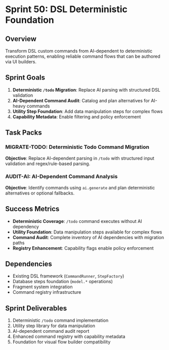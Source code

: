 # Sprint 50: DSL Deterministic Foundation

## Overview
Transform DSL custom commands from AI-dependent to deterministic execution patterns, enabling reliable command flows that can be authored via UI builders.

## Sprint Goals
1. **Deterministic `/todo` Migration**: Replace AI parsing with structured DSL validation
2. **AI-Dependent Command Audit**: Catalog and plan alternatives for AI-heavy commands
3. **Utility Step Foundation**: Add data manipulation steps for complex flows
4. **Capability Metadata**: Enable filtering and policy enforcement

## Task Packs

### **MIGRATE-TODO**: Deterministic Todo Command Migration
**Objective**: Replace AI-dependent parsing in `/todo` with structured input validation and regex/rule-based parsing.

### **AUDIT-AI**: AI-Dependent Command Analysis
**Objective**: Identify commands using `ai.generate` and plan deterministic alternatives or optional fallbacks.

## Success Metrics
- **Deterministic Coverage**: `/todo` command executes without AI dependency
- **Utility Foundation**: Data manipulation steps available for complex flows
- **Command Audit**: Complete inventory of AI dependencies with migration paths
- **Registry Enhancement**: Capability flags enable policy enforcement

## Dependencies
- Existing DSL framework (`CommandRunner`, `StepFactory`)
- Database steps foundation (`model.*` operations)
- Fragment system integration
- Command registry infrastructure

## Sprint Deliverables
1. Deterministic `/todo` command implementation
2. Utility step library for data manipulation
3. AI-dependent command audit report
4. Enhanced command registry with capability metadata
5. Foundation for visual flow builder compatibility